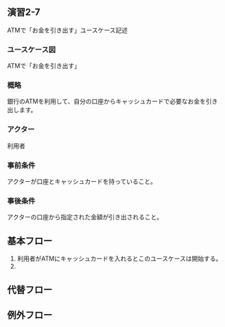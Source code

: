 ## 演習2-7
ATMで「お金を引き出す」ユースケース記述

### ユースケース図
ATMで「お金を引き出す」
### 概略
銀行のATMを利用して、自分の口座からキャッシュカードで必要なお金を引き出します。
### アクター
利用者
### 事前条件
アクターが口座とキャッシュカードを持っていること。
### 事後条件
アクターの口座から指定された金額が引き出されること。
## 基本フロー
1. 利用者がATMにキャッシュカードを入れるとこのユースケースは開始する。
2. 
## 代替フロー
## 例外フロー

